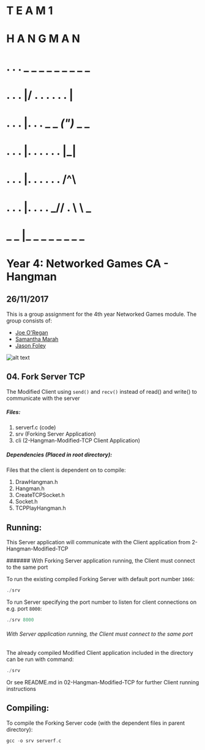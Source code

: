 #     T E A M 1
#   H A N G M A N
# . . . _ _ _ _ _ _ _ _ _ 
# . . . |/ . . . . . . |
# . . . |. . . _ _ _(")_ _ _
# . . . |.  . . . . . |_|
# . . . |. . . . . . /^\
# . . . |. . . . _// . \ \ _
# _ _ |_ _ _ _ _ _ _ _
# 
# Year 4: Networked Games CA - Hangman

## 26/11/2017

This is a group assignment for the 4th year Networked Games module. The group consists of:
  * [Joe O'Regan](https://github.com/joeaoregan)
  * [Samantha Marah](https://github.com/jasfoley)
  * [Jason Foley](https://github.com/samanthamarah)

![alt text](https://raw.githubusercontent.com/joeaoregan/Yr4-NetworkGames-Hangman/master/Screenshots/4ForkServerTCP.png "Modified Client using send() and recv()")

##  04. Fork Server TCP

The Modified Client using `send()` and `recv()` instead of read() and write() to communicate with the server

##### Files:

1. serverf.c (code)
2. srv (Forking Server Application)
3. cli (2-Hangman-Modified-TCP Client Application)

##### Dependencies (Placed in root directory):
Files that the client is dependent on to compile:

1. DrawHangman.h
2. Hangman.h
3. CreateTCPSocket.h
4. Socket.h
5. TCPPlayHangman.h

## Running:

This Server application will communicate with the Client application from 2-Hangman-Modified-TCP

####### With Forking Server application running, the Client must connect to the same port

To run the existing compiled Forking Server with default port number `1066`:
```c
./srv
```
To run Server specifying the port number to listen for client connections on e.g. port `8000`:
```c
./srv 8000
```

###### With Server application running, the Client must connect to the same port
The already compiled Modified Client application included in the directory can be run with command: 
```c
./srv
```
Or see README.md in 02-Hangman-Modified-TCP for further Client running instructions

## Compiling:

To compile the Forking Server code (with the dependent files in parent directory):
```c
gcc -o srv serverf.c
```

